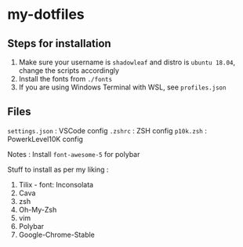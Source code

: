 # my-dotfiles

## Steps for installation

1. Make sure your username is `shadowleaf` and distro is `ubuntu 18.04`, change the scripts accordingly
2. Install the fonts from `./fonts`
3. If you are using Windows Terminal with WSL, see `profiles.json`

## Files

`settings.json` : VSCode config
`.zshrc` : ZSH config
`p10k.zsh` : PowerkLevel10K config

Notes :
Install ``font-awesome-5`` for polybar

Stuff to install as per my liking :
1. Tilix - font: Inconsolata
2. Cava
3. zsh
4. Oh-My-Zsh
5. vim
6. Polybar
7. Google-Chrome-Stable
